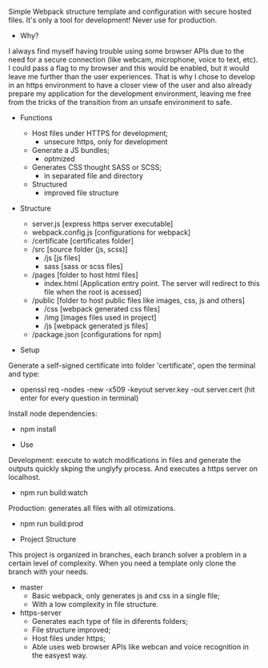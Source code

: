 Simple Webpack structure template and configuration with secure hosted files.
It's only a tool for development! Never use for production.

- Why?

I always find myself having trouble using some browser APIs due to the need for a secure connection (like webcam, microphone, voice to text, etc).
I could pass a flag to my browser and this would be enabled, but it would leave me further than the user experiences.
That is why I chose to develop in an https environment to have a closer view of the user and also already prepare my application for the development environment, leaving me free from the tricks of the transition from an unsafe environment to safe.

- Functions
	* Host files under HTTPS for development;
		- unsecure https, only for development
	* Generate a JS bundles;
		- optmized
	* Generates CSS thought SASS or SCSS;
		- in separated file and directory
	* Structured
		- improved file structure

- Structure

	- server.js		[express https server executable]
	- webpack.config.js	[configurations for webpack]
	- /certificate		[certificates folder]
	- /src			[source folder (js, scss)]
		- /js		[js files]
		- sass		[sass or scss files]
	- /pages		[folder to host html files]
		- index.html	[Application entry point. The server will redirect to this file when the root is acessed]
	- /public		[folder to host public files like images, css, js and others]
		- /css		[webpack generated css files]
		- /img		[images files used in project]
		- /js		[webpack generated js files]
	- /package.json		[configurations for npm]

- Setup

Generate a self-signed certificate into folder 'certificate', open the terminal and type:

* openssl req -nodes -new -x509 -keyout server.key -out server.cert
(hit enter for every question in terminal)

Install node dependencies:
* npm install

- Use

Development: execute to watch modifications in files and generate the outputs quickly skping the unglyfy process. And executes a https server on localhost.

* npm run build:watch

Production: generates all files with all otimizations.

* npm run build:prod

- Project Structure

This project is organized in branches, each branch solver a problem in a certain level of complexity. When you need a template only clone the branch with your needs.

* master
	- Basic webpack, only generates js and css in a single file;
	- With a low complexity in file structure.
* https-server
	- Generates each type of file in diferents folders;
	- File structure improved;
	- Host files under https;
	- Able uses web browser APIs like webcan and voice recognition in the easyest way.
